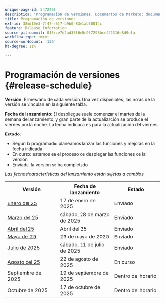 ```yaml
---
unique-page-id: 5472490
description: 'Programación de versiones. Documentos de Marketo: documentación del producto'
title: Programación de versiones
exl-id: 38bd10e3-7f47-46f7-b9b0-83e1ab50014c
feature: Release Information
source-git-commit: 015ece7d2ad38f6e0c957298bce432316e8d9efa
workflow-type: tm+mt
source-wordcount: '136'
ht-degree: 11%

---
```


# Programación de versiones {#release-schedule}

**Versión**: El mes/año de cada versión. Una vez disponibles, las notas de la versión se vinculan en la siguiente tabla.

**Fecha de lanzamiento**: El despliegue suele comenzar el martes de la semana de lanzamiento, y gran parte de la actualización se produce el viernes por la noche. La fecha indicada es para la actualización del viernes.

**Estado**:

* Según lo programado: planeamos lanzar las funciones y mejoras en la fecha indicada
* En curso: estamos en el proceso de desplegar las funciones de la versión
* Enviado: la versión se ha completado

_Las fechas/características del lanzamiento están sujetas a cambios_

<table>
 <tbody>
  <tr>
   <th width="250px">Versión</th>
   <th width="250px">Fecha de lanzamiento</th>
   <th width="250px">Estado</th>
  </tr>
  <tr>
   <td><a href="/help/marketo/release-notes/previous-releases/2025/release-notes-jan-25.md">Enero del 25</a></td>
   <td>17 de enero de 2025</td>
   <td>Enviado</td>
  </tr>
   <tr>
   <td><a href="/help/marketo/release-notes/previous-releases/2025/release-notes-mar-25.md">Marzo del 25</a></td>
   <td>sábado, 28 de marzo de 2025</td>
   <td>Enviado</td>
  </tr>
  <tr>
   <td><a href="/help/marketo/release-notes/previous-releases/2025/release-notes-apr-25.md">Abril del 25</a></td>
   <td>Abril del 25</td>
   <td>Enviado</td>
  </tr>
  <tr>
   <td><a href="/help/marketo/release-notes/previous-releases/2025/release-notes-may-25.md">Mayo del 25</a></td>
   <td>23 de mayo de 2025</td>
   <td>Enviado</td>
  </tr>
  <tr>
   <td><a href="/help/marketo/release-notes/previous-releases/2025/release-notes-may-25.md">Julio de 2025</a></td>
   <td>sábado, 11 de julio de 2025</td>
   <td>Enviado</td>
  </tr>
  <tr>
   <td><a href="/help/marketo/release-notes/current.md">Agosto del 25</a></td>
   <td>22 de agosto de 2025</td>
   <td>En curso</td>
  </tr>
  <tr>
   <td>Septiembre de 2025</td>
   <td>19 de septiembre de 2025</td>
   <td>Dentro del horario</td>
  </tr>
  <tr>
   <td>Octubre de 2025</td>
   <td>17 de octubre de 2025</td>
   <td>Dentro del horario</td>
  </tr>
 </tbody>
</table>
